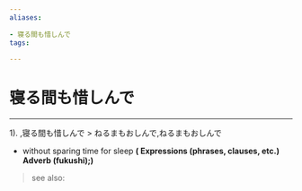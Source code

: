 ```yaml
---
aliases:
    
- 寝る間も惜しんで
tags:
    
---
```


# 寝る間も惜しんで
---
1).
,寝る間も惜しんで > ねるまもおしんで,ねるまもおしんで

- without sparing time for sleep
**( Expressions (phrases, clauses, etc.) Adverb (fukushi);)**
> see also: 
            